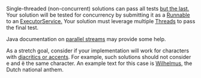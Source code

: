 Single-threaded (non-concurrent) solutions can pass all tests [but the last.](https://www.youtube.com/watch?v=mJZZNHekEQw)  Your solution will be tested for concurrency by submitting it as a [Runnable](https://docs.oracle.com/javase/7/docs/api/java/lang/Runnable.html) to an [ExecutorService.](https://docs.oracle.com/javase/7/docs/api/java/util/concurrent/ExecutorService.html) Your solution must leverage multiple [Threads](https://docs.oracle.com/javase/7/docs/api/java/lang/Thread.html) to pass the final test.

Java documentation on [parallel streams](https://docs.oracle.com/javase/tutorial/collections/streams/parallelism.html) may provide some help.

As a stretch goal, consider if your implementation will work for characters with [diacritics or accents](https://en.wikipedia.org/wiki/Diacritic). For example, such solutions should not consider e and ë the same character. An example text for this case is [Wilhelmus](https://en.wikipedia.org/wiki/Wilhelmus), the Dutch national anthem.
